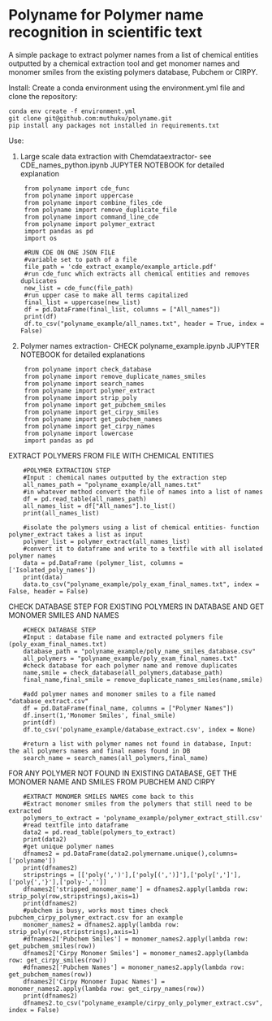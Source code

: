 # Polyname for Polymer name recognition in scientific text

A simple package to extract polymer names from a list of chemical entities outputted by a chemical extraction tool and get monomer names and monomer smiles from the existing polymers database, Pubchem or CIRPY.

Install:
	Create a conda environment using the environment.yml file and clone the repository:
	
	conda env create -f environment.yml
	git clone git@github.com:muthuku/polyname.git
	pip install any packages not installed in requirements.txt
Use:
	
1) Large scale data extraction with Chemdataextractor- see CDE_names_python.ipynb JUPYTER NOTEBOOK for detailed explanation
	
		from polyname import cde_func
		from polyname import uppercase
		from polyname import combine_files_cde
		from polyname import remove_duplicate_file
		from polyname import command_line_cde
		from polyname import polymer_extract
		import pandas as pd
		import os
	
		#RUN CDE ON ONE JSON FILE
		#variable set to path of a file
		file_path = 'cde_extract_example/example_article.pdf'
		#run cde_func which extracts all chemical entities and removes duplicates
		new_list = cde_func(file_path)
		#run upper case to make all terms capitalized 
		final_list = uppercase(new_list)
		df = pd.DataFrame(final_list, columns = ["All_names"])
		print(df)
		df.to_csv("polyname_example/all_names.txt", header = True, index = False)

2) Polymer names extraction- CHECK polyname_example.ipynb JUPYTER NOTEBOOK for detailed explanations

		from polyname import check_database
		from polyname import remove_duplicate_names_smiles
		from polyname import search_names
		from polyname import polymer_extract
		from polyname import strip_poly
		from polyname import get_pubchem_smiles
		from polyname import get_cirpy_smiles
		from polyname import get_pubchem_names
		from polyname import get_cirpy_names
		from polyname import lowercase
		import pandas as pd
	
EXTRACT POLYMERS FROM FILE WITH CHEMICAL ENTITIES
	
		#POLYMER EXTRACTION STEP
		#Input : chemical names outputted by the extraction step
		all_names_path = "polyname_example/all_names.txt"
		#in whatever method convert the file of names into a list of names
		df = pd.read_table(all_names_path)
		all_names_list = df["All_names"].to_list()
		print(all_names_list)

		#isolate the polymers using a list of chemical entities- function polymer_extract takes a list as input
		polymer_list = polymer_extract(all_names_list)
		#convert it to dataframe and write to a textfile with all isolated polymer names
		data = pd.DataFrame (polymer_list, columns = ['Isolated_poly_names'])
		print(data)
		data.to_csv("polyname_example/poly_exam_final_names.txt", index = False, header = False)

CHECK DATABASE STEP FOR EXISTING POLYMERS IN DATABASE AND GET MONOMER SMILES AND NAMES

		#CHECK DATABASE STEP
		#Input : database file name and extracted polymers file (poly_exam_final_names.txt)
		database_path = "polyname_example/poly_name_smiles_database.csv"
		all_polymers = "polyname_example/poly_exam_final_names.txt"
		#check database for each polymer name and remove duplicates
		name,smile = check_database(all_polymers,database_path)
		final_name,final_smile = remove_duplicate_names_smiles(name,smile)

		#add polymer names and monomer smiles to a file named "database_extract.csv"
		df = pd.DataFrame(final_name, columns = ["Polymer Names"])
		df.insert(1,'Monomer Smiles', final_smile)
		print(df)
		df.to_csv('polyname_example/database_extract.csv', index = None)

		#return a list with polymer names not found in database, Input: the all polymers names and final names found in DB
		search_name = search_names(all_polymers,final_name)

FOR ANY POLYMER NOT FOUND IN EXISTING DATABASE, GET THE MONOMER NAME AND SMILES FROM PUBCHEM AND CIRPY


		#EXTRACT MONOMER SMILES NAMES come back to this
		#Extract monomer smiles from the polymers that still need to be extracted 
		polymers_to_extract = 'polyname_example/polymer_extract_still.csv'
		#read textfile into dataframe
		data2 = pd.read_table(polymers_to_extract)
		print(data2)
		#get unique polymer names 
		dfnames2 = pd.DataFrame(data2.polymername.unique(),columns=['polyname'])
		print(dfnames2)
		stripstrings = [['poly(',')'],['poly[(',')]'],['poly[',']'],['poly{','}'],['poly-','']]
		dfnames2['stripped_monomer_name'] = dfnames2.apply(lambda row: strip_poly(row,stripstrings),axis=1)
		print(dfnames2)
		#pubchem is busy, works most times check pubchem_cirpy_polymer_extract.csv for an example
		monomer_names2 = dfnames2.apply(lambda row: strip_poly(row,stripstrings),axis=1)
		#dfnames2['Pubchem Smiles'] = monomer_names2.apply(lambda row: get_pubchem_smiles(row))
		dfnames2['Cirpy Monomer Smiles'] = monomer_names2.apply(lambda row: get_cirpy_smiles(row))
		#dfnames2['Pubchem Names'] = monomer_names2.apply(lambda row: get_pubchem_names(row))
		dfnames2['Cirpy Monomer Iupac Names'] = monomer_names2.apply(lambda row: get_cirpy_names(row))
		print(dfnames2)
		dfnames2.to_csv("polyname_example/cirpy_only_polymer_extract.csv", index = False)
